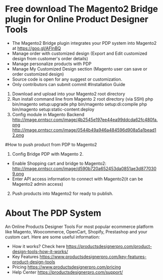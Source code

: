 # Free download The Magento2 Bridge plugin for Online Product Designer Tools
- The Magento2 Bridge plugin integrates your PDP system into Magento2 at https://goo.gl/AFlnBQ
- Manage order with customized design (Export and Edit customized design from customer's order details)
- Manage personalize products with PDP
- Manage My Customized Design section (Magento user can save or order customized design)
- Source code is open for any suggest or customization.
- Only contributors can submit commit 
#Installation Guide 
1. Download and upload into your Magento2 root directory
2. Run install command line from Magento 2 root directory (via SSH)
php bin/magento setup:upgrade 
php bin/magento setup:di:compile
php bin/magento setup:static-content:deploy
3. Config module in Magento Backend
http://image.prntscr.com/image/4b2545e197ee44ea99ddcda62fc480fa.png
http://image.prntscr.com/image/0544b49a946a484596d908a5a1bead12.png

#How to push product from PDP to Magento2
1. Config Bridge PDP with Magento 2. 
- Enable Shopping cart and bridge to Magento2:
http://image.prntscr.com/image/d590b720a652453da0851ae3d8770309.png
- Enter API access information to connect with Magento2(it can be Magento2 admin access)
2. Push products into Magento2 for ready to publish.


# About The PDP System
An Online Products Designer Tools For most popular ecommerce platform like Magento, Woocommerce, OpenCart, Shopify, Prestashop and  your custom cart. Here are some useful information:
- How it works? Check here https://productsdesignerpro.com/product-design-tools-how-it-works/
- Key Features  https://www.productsdesignerpro.com/key-features-product-design-tools 
- Pricing https://www.productsdesignerpro.com/pricing 
- Help Center https://productsdesignerpro.com/support/

